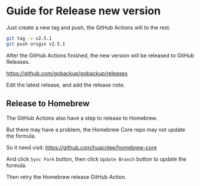 # Guide for Release new version

Just create a new tag and push, the GitHub Actions will to the rest.

```bash
git tag -v v2.5.1
git push origin v2.5.1
```

After the GitHub Actions finished, the new version will be released to GitHub Releases.

https://github.com/gobackup/gobackup/releases

Edit the latest release, and add the release note.

## Release to Homebrew

The GitHub Actions also have a step to release to Homebrew.

But there may have a problem, the Homebrew Core repo may not update the formula.

So it need visit: https://github.com/huacnlee/homebrew-core

And click `Sync Fork` button, then click `Update Branch` button to update the formula.

Then retry the Homebrew release GitHub Action.
